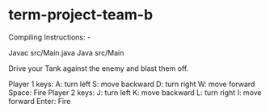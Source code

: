 # term-project-team-b

Compiling Instructions: -

Javac src/Main.java
Java src/Main

Drive your Tank against the enemy and blast them off.

Player 1 keys: A: turn left  S: move backward D: turn right W: move forward  Space: Fire
Player 2 keys: J: turn left  K: move backward L: turn right I: move forward  Enter: Fire



